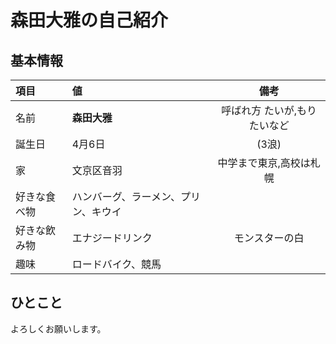 # 森田大雅の自己紹介

## 基本情報

|項目|値|備考|
|:--|:--|:--:|
|名前|**森田大雅**|呼ばれ方 たいが,もりたいなど|
|誕生日|4月6日|(3浪)|
|家|文京区音羽|中学まで東京,高校は札幌|
|好きな食べ物|ハンバーグ、ラーメン、プリン、キウイ||
|好きな飲み物|エナジードリンク|モンスターの白|
|趣味|ロードバイク、競馬||

## ひとこと
よろしくお願いします。